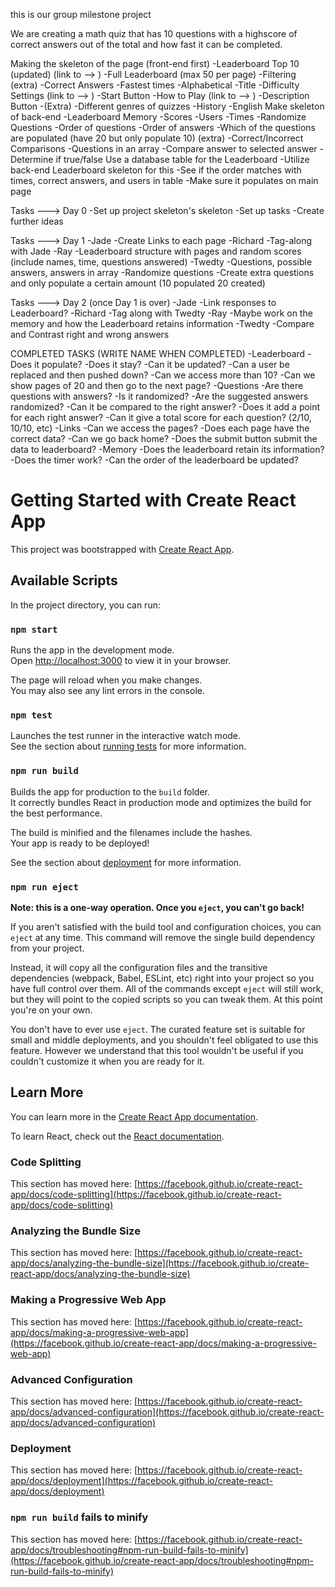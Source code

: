 this is our group milestone project

We are creating a math quiz that has 10 questions with a highscore of correct answers out of the total and how fast it can be completed.

Making the skeleton of the page (front-end first) 
    -Leaderboard Top 10 (updated) (link to --> ) 
        -Full Leaderboard (max 50 per page) 
        -Filtering (extra) -Correct Answers 
        -Fastest times 
            -Alphabetical 
    -Title 
    -Difficulty Settings (link to --> ) 
        -Start Button 
    -How to Play (link to --> ) 
        -Description Button -(Extra) 
    -Different genres of quizzes 
        -History 
        -English
Make skeleton of back-end 
    -Leaderboard Memory 
        -Scores 
            -Users 
            -Times 
    -Randomize Questions 
        -Order of questions 
        -Order of answers 
        -Which of the questions are populated (have 20 but only populate 10) (extra) 
        -Correct/Incorrect Comparisons 
        -Questions in an array -Compare answer to selected answer 
        -Determine if true/false
Use a database table for the Leaderboard 
    -Utilize back-end Leaderboard skeleton for this 
        -See if the order matches with times, correct answers, and users in table 
        -Make sure it populates on main page 

Tasks ---> Day 0 
    -Set up project skeleton's skeleton 
    -Set up tasks 
    -Create further ideas

Tasks ---> Day 1 
    -Jade 
        -Create Links to each page 
    -Richard 
        -Tag-along with Jade 
    -Ray 
        -Leaderboard structure with pages and random scores (include names, time, questions answered) 
    -Twedty
        -Questions, possible answers, answers in array 
        -Randomize questions 
        -Create extra questions and only populate a certain amount (10 populated 20 created)

Tasks ---> Day 2 (once Day 1 is over) 
    -Jade 
        -Link responses to Leaderboard? 
    -Richard 
        -Tag along with Twedty 
    -Ray 
        -Maybe work on the memory and how the Leaderboard retains information 
    -Twedty 
        -Compare and Contrast right and wrong answers

COMPLETED TASKS (WRITE NAME WHEN COMPLETED) 
-Leaderboard 
    -Does it populate? 
    -Does it stay? 
    -Can it be updated? 
    -Can a user be replaced and then pushed down? 
    -Can we access more than 10? 
    -Can we show pages of 20 and then go to the next page? 
-Questions 
    -Are there questions with answers? 
    -Is it randomized? 
    -Are the suggested answers randomized? 
    -Can it be compared to the right answer? 
    -Does it add a point for each right answer? 
    -Can it give a total score for each question? (2/10, 10/10, etc) 
-Links 
    -Can we access the pages? 
    -Does each page have the correct data? 
    -Can we go back home? 
    -Does the submit button submit the data to leaderboard? 
-Memory 
    -Does the leaderboard retain its information? 
    -Does the timer work? 
    -Can the order of the leaderboard be updated?

# Getting Started with Create React App

This project was bootstrapped with [Create React App](https://github.com/facebook/create-react-app).

## Available Scripts

In the project directory, you can run:

### `npm start`

Runs the app in the development mode.\
Open [http://localhost:3000](http://localhost:3000) to view it in your browser.

The page will reload when you make changes.\
You may also see any lint errors in the console.

### `npm test`

Launches the test runner in the interactive watch mode.\
See the section about [running tests](https://facebook.github.io/create-react-app/docs/running-tests) for more information.

### `npm run build`

Builds the app for production to the `build` folder.\
It correctly bundles React in production mode and optimizes the build for the best performance.

The build is minified and the filenames include the hashes.\
Your app is ready to be deployed!

See the section about [deployment](https://facebook.github.io/create-react-app/docs/deployment) for more information.

### `npm run eject`

**Note: this is a one-way operation. Once you `eject`, you can't go back!**

If you aren't satisfied with the build tool and configuration choices, you can `eject` at any time. This command will remove the single build dependency from your project.

Instead, it will copy all the configuration files and the transitive dependencies (webpack, Babel, ESLint, etc) right into your project so you have full control over them. All of the commands except `eject` will still work, but they will point to the copied scripts so you can tweak them. At this point you're on your own.

You don't have to ever use `eject`. The curated feature set is suitable for small and middle deployments, and you shouldn't feel obligated to use this feature. However we understand that this tool wouldn't be useful if you couldn't customize it when you are ready for it.

## Learn More

You can learn more in the [Create React App documentation](https://facebook.github.io/create-react-app/docs/getting-started).

To learn React, check out the [React documentation](https://reactjs.org/).

### Code Splitting

This section has moved here: [https://facebook.github.io/create-react-app/docs/code-splitting](https://facebook.github.io/create-react-app/docs/code-splitting)

### Analyzing the Bundle Size

This section has moved here: [https://facebook.github.io/create-react-app/docs/analyzing-the-bundle-size](https://facebook.github.io/create-react-app/docs/analyzing-the-bundle-size)

### Making a Progressive Web App

This section has moved here: [https://facebook.github.io/create-react-app/docs/making-a-progressive-web-app](https://facebook.github.io/create-react-app/docs/making-a-progressive-web-app)

### Advanced Configuration

This section has moved here: [https://facebook.github.io/create-react-app/docs/advanced-configuration](https://facebook.github.io/create-react-app/docs/advanced-configuration)

### Deployment

This section has moved here: [https://facebook.github.io/create-react-app/docs/deployment](https://facebook.github.io/create-react-app/docs/deployment)

### `npm run build` fails to minify

This section has moved here: [https://facebook.github.io/create-react-app/docs/troubleshooting#npm-run-build-fails-to-minify](https://facebook.github.io/create-react-app/docs/troubleshooting#npm-run-build-fails-to-minify)
